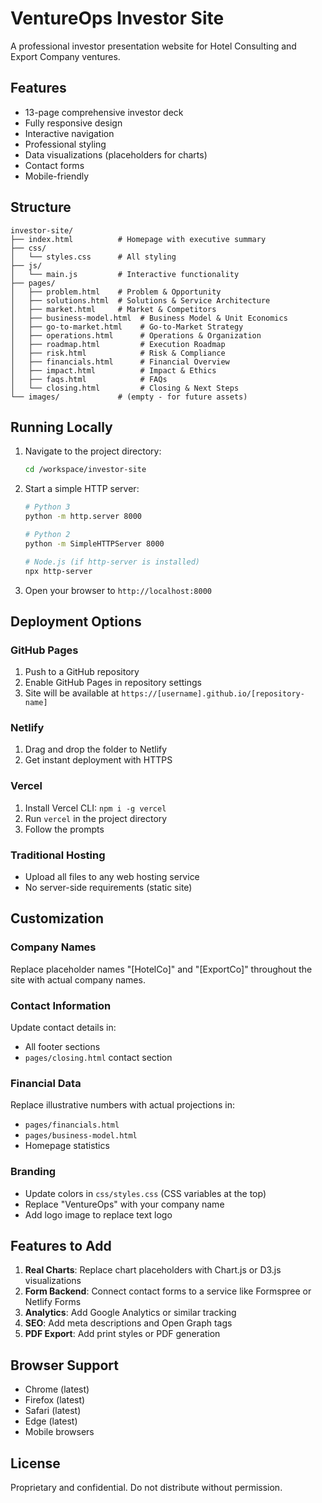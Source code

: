 # VentureOps Investor Site

A professional investor presentation website for Hotel Consulting and Export Company ventures.

## Features

- 13-page comprehensive investor deck
- Fully responsive design
- Interactive navigation
- Professional styling
- Data visualizations (placeholders for charts)
- Contact forms
- Mobile-friendly

## Structure

```
investor-site/
├── index.html          # Homepage with executive summary
├── css/
│   └── styles.css      # All styling
├── js/
│   └── main.js         # Interactive functionality
├── pages/
│   ├── problem.html    # Problem & Opportunity
│   ├── solutions.html  # Solutions & Service Architecture
│   ├── market.html     # Market & Competitors
│   ├── business-model.html  # Business Model & Unit Economics
│   ├── go-to-market.html    # Go-to-Market Strategy
│   ├── operations.html      # Operations & Organization
│   ├── roadmap.html         # Execution Roadmap
│   ├── risk.html            # Risk & Compliance
│   ├── financials.html      # Financial Overview
│   ├── impact.html          # Impact & Ethics
│   ├── faqs.html            # FAQs
│   └── closing.html         # Closing & Next Steps
└── images/             # (empty - for future assets)
```

## Running Locally

1. Navigate to the project directory:
   ```bash
   cd /workspace/investor-site
   ```

2. Start a simple HTTP server:
   ```bash
   # Python 3
   python -m http.server 8000
   
   # Python 2
   python -m SimpleHTTPServer 8000
   
   # Node.js (if http-server is installed)
   npx http-server
   ```

3. Open your browser to `http://localhost:8000`

## Deployment Options

### GitHub Pages
1. Push to a GitHub repository
2. Enable GitHub Pages in repository settings
3. Site will be available at `https://[username].github.io/[repository-name]`

### Netlify
1. Drag and drop the folder to Netlify
2. Get instant deployment with HTTPS

### Vercel
1. Install Vercel CLI: `npm i -g vercel`
2. Run `vercel` in the project directory
3. Follow the prompts

### Traditional Hosting
- Upload all files to any web hosting service
- No server-side requirements (static site)

## Customization

### Company Names
Replace placeholder names "[HotelCo]" and "[ExportCo]" throughout the site with actual company names.

### Contact Information
Update contact details in:
- All footer sections
- `pages/closing.html` contact section

### Financial Data
Replace illustrative numbers with actual projections in:
- `pages/financials.html`
- `pages/business-model.html`
- Homepage statistics

### Branding
- Update colors in `css/styles.css` (CSS variables at the top)
- Replace "VentureOps" with your company name
- Add logo image to replace text logo

## Features to Add

1. **Real Charts**: Replace chart placeholders with Chart.js or D3.js visualizations
2. **Form Backend**: Connect contact forms to a service like Formspree or Netlify Forms
3. **Analytics**: Add Google Analytics or similar tracking
4. **SEO**: Add meta descriptions and Open Graph tags
5. **PDF Export**: Add print styles or PDF generation

## Browser Support

- Chrome (latest)
- Firefox (latest)
- Safari (latest)
- Edge (latest)
- Mobile browsers

## License

Proprietary and confidential. Do not distribute without permission.